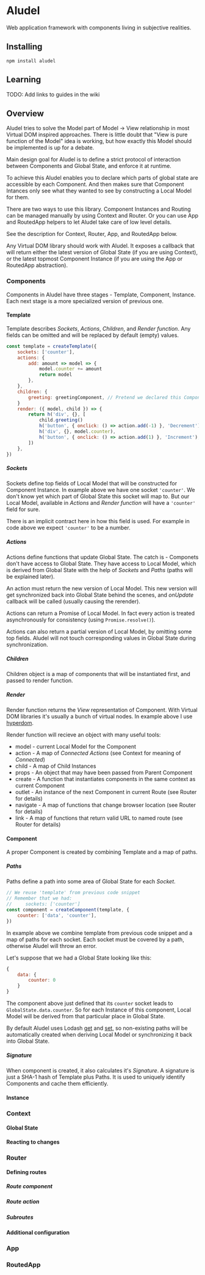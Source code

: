 # Aludel

Web application framework with components living in subjective realities.

## Installing

`npm install aludel`

## Learning

TODO: Add links to guides in the wiki

## Overview

Aludel tries to solve the Model part of Model → View relationship in most Virtual DOM inspired approaches. There is little doubt that "View is pure function of the Model" idea is working, but how exactly this Model should be implemented is up for a debate.

Main design goal for Aludel is to define a strict protocol of interaction between Components and Global State, and enforce it at runtime.

To achieve this Aludel enables you to declare which parts of global state are accessible by each Component. And then makes sure that Component Intances only see what they wanted to see by constructing a Local Model for them.

There are two ways to use this library. Component Instances and Routing can be managed manually by using Context and Router. Or you can use App and RoutedApp helpers to let Aludel take care of low level details.

See the description for Context, Router, App, and RoutedApp below.

Any Virtual DOM library should work with Aludel. It exposes a callback that will return either the latest version of Global State (if you are using Context), or the latest topmost Component Instance (if you are using the App or RoutedApp abstraction).

### Components

Components in Aludel have three stages - Template, Component, Instance. Each next stage is a more specialized version of previous one.

#### Template

Template describes _Sockets_, _Actions_, _Children_, and _Render function_. Any fields can be omitted and will be replaced by default (empty) values.

```javascript
const template = createTemplate({
    sockets: ['counter'],
    actions: {
        add: amount => model => {
            model.counter += amount
            return model
        },
    },
    children: {
        greeting: greetingComponent, // Pretend we declared this Component
    }
    render: ({ model, child }) => {
        return h('div', {}, [
            child.greeting()
            h('button', { onclick: () => action.add(-1) }, 'Decrement'),
            h('div', {}, model.counter),
            h('button', { onclick: () => action.add(1) }, 'Increment'),
        ])
    },
})
```

##### Sockets

Sockets define top fields of Local Model that will be constructed for Component Instance. In example above we have one socket `'counter'`. We don't know yet which part of Global State this socket will map to. But our Local Model, available in _Actions_ and _Render function_ will have a `'counter'` field for sure.

There is an implicit contract here in how this field is used. For example in code above we expect `'counter'` to be a number.

##### Actions

Actions define functions that update Global State. The catch is - Componets don't have access to Global State. They have access to Local Model, which is derived from Global State with the help of _Sockets_ and _Paths_ (paths will be explained later).

An action must return the new version of Local Model. This new version will get synchronized back into Global State behind the scenes, and _onUpdate_ callback will be called (usually causing the rerender).

Actions can return a Promise of Local Model. In fact every action is treated asynchronously for consistency (using `Promise.resolve()`).

Actions can also return a partial version of Local Model, by omitting some top fields. Aludel will not touch corresponding values in Global State during synchronization.

##### Children

Children object is a map of components that will be instantiated first, and passed to render function.

##### Render

Render function returns the _View_ representation of Component. With Virtual DOM libraries it's usually a bunch of virtual nodes. In example above I use [hyperdom](https://github.com/featurist/hyperdom).

Render function will recieve an object with many useful tools:

*   model - current Local Model for the Component
*   action - A map of _Connected Actions_ (see Context for meaning of _Connected_)
*   child - A map of Child Instances
*   props - An object that may have been passed from Parent Component
*   create - A function that instantiates components in the same context as current Component
*   outlet - An instance of the next Component in current Route (see Router for details)
*   navigate - A map of functions that change browser location (see Router for details)
*   link - A map of functions that return valid URL to named route (see Router for details)

#### Component

A proper Component is created by combining Template and a map of paths.

##### Paths

Paths define a path into some area of Global State for each _Socket_.

```javascript
// We reuse 'template' from previous code snippet
// Remember that we had:
//     sockets: ['counter']
const component = createComponent(template, {
    counter: ['data', 'counter'],
})
```

In example above we combine template from previous code snippet and a map of paths for each socket. Each socket must be covered by a path, otherwise Aludel will throw an error.

Let's suppose that we had a Global State looking like this:

```javascript
{
    data: {
        counter: 0
    }
}
```

The component above just defined that its `counter` socket leads to `GlobalState.data.counter`. So for each Instance of this component, Local Model will be derived from that particular place in Global State.

By default Aludel uses Lodash [get](https://lodash.com/docs#get) and [set](https://lodash.com/docs#set), so non-existing paths will be automatically created when deriving Local Model or synchronizing it back into Global State.

##### Signature

When component is created, it also calculates it's _Signature_. A signature is just a SHA-1 hash of Template plus Paths. It is used to uniquely identify Components and cache them efficiently.

#### Instance

### Context

#### Global State

#### Reacting to changes

### Router

#### Defining routes

##### Route component

##### Route action

##### Subroutes

#### Additional configuration

### App

### RoutedApp
